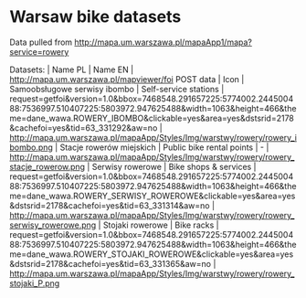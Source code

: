 # Warsaw bike datasets

Data pulled from http://mapa.um.warszawa.pl/mapaApp1/mapa?service=rowery

Datasets:
| Name PL | Name EN | http://mapa.um.warszawa.pl/mapviewer/foi POST data | Icon
| Samoobsługowe serwisy ibombo | Self-service stations |    request=getfoi&version=1.0&bbox=7468548.291657225:5774002.244500488:7536997.510407225:5803972.947625488&width=1063&height=466&theme=dane_wawa.ROWERY_IBOMBO&clickable=yes&area=yes&dstsrid=2178&cachefoi=yes&tid=63_331292&aw=no | http://mapa.um.warszawa.pl/mapaApp/Styles/Img/warstwy/rowery/rowery_ibombo.png
| Stacje rowerów miejskich | Public bike rental points | - | http://mapa.um.warszawa.pl/mapaApp/Styles/Img/warstwy/rowery/rowery_stacje_rowerow.png
| Serwisy rowerowe | Bike shops & services |                request=getfoi&version=1.0&bbox=7468548.291657225:5774002.244500488:7536997.510407225:5803972.947625488&width=1063&height=466&theme=dane_wawa.ROWERY_SERWISY_ROWEROWE&clickable=yes&area=yes&dstsrid=2178&cachefoi=yes&tid=63_331314&aw=no | http://mapa.um.warszawa.pl/mapaApp/Styles/Img/warstwy/rowery/rowery_serwisy_rowerowe.png
| Stojaki rowerowe | Bike racks |                           request=getfoi&version=1.0&bbox=7468548.291657225:5774002.244500488:7536997.510407225:5803972.947625488&width=1063&height=466&theme=dane_wawa.ROWERY_STOJAKI_ROWEROWE&clickable=yes&area=yes&dstsrid=2178&cachefoi=yes&tid=63_331365&aw=no | http://mapa.um.warszawa.pl/mapaApp/Styles/Img/warstwy/rowery/rowery_stojaki_P.png